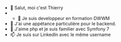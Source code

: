 - 👋 Salut, moi c'est Thierry
- - 🌱 Je suis developpeur en formation DWWM
- 👀 J'ai une appétance particulière pour le backend.
- 💞️ J'aime php et je suis familier avec Symfony 7
- 📫 Je suis sur LinkedIn avec le même username

<!---
ahkhiat/ahkhiat is a ✨ special ✨ repository because its `README.md` (this file) appears on your GitHub profile.
You can click the Preview link to take a look at your changes.
--->
